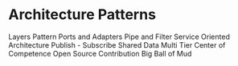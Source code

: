 # Architecture Patterns
Layers Pattern
Ports and Adapters
Pipe and Filter
Service Oriented Architecture
Publish - Subscribe
Shared Data
Multi Tier
Center of Competence
Open Source Contribution
Big Ball of Mud

